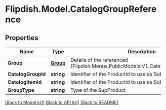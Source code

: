 # Flipdish.Model.CatalogGroupReference
## Properties

Name | Type | Description | Notes
------------ | ------------- | ------------- | -------------
**Group** | [**Group**](Group.md) | Details of the referenced {Flipdish.Menus.PublicModels.V1.Catalog.Items.CatalogItem} | [optional] 
**CatalogGroupId** | **string** | Identifier of the ProductId to use as SubProduct | 
**CatalogItemId** | **string** | Identifier of the ProductId to use as SubProduct | [optional] 
**GroupType** | **string** | Type of the SupProduct | 

[[Back to Model list]](../README.md#documentation-for-models) [[Back to API list]](../README.md#documentation-for-api-endpoints) [[Back to README]](../README.md)

